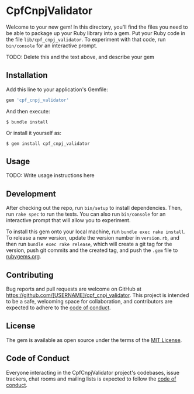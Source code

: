 # CpfCnpjValidator

Welcome to your new gem! In this directory, you'll find the files you need to be able to package up your Ruby library into a gem. Put your Ruby code in the file `lib/cpf_cnpj_validator`. To experiment with that code, run `bin/console` for an interactive prompt.

TODO: Delete this and the text above, and describe your gem

## Installation

Add this line to your application's Gemfile:

```ruby
gem 'cpf_cnpj_validator'
```

And then execute:

    $ bundle install

Or install it yourself as:

    $ gem install cpf_cnpj_validator

## Usage

TODO: Write usage instructions here

## Development

After checking out the repo, run `bin/setup` to install dependencies. Then, run `rake spec` to run the tests. You can also run `bin/console` for an interactive prompt that will allow you to experiment.

To install this gem onto your local machine, run `bundle exec rake install`. To release a new version, update the version number in `version.rb`, and then run `bundle exec rake release`, which will create a git tag for the version, push git commits and the created tag, and push the `.gem` file to [rubygems.org](https://rubygems.org).

## Contributing

Bug reports and pull requests are welcome on GitHub at https://github.com/[USERNAME]/cpf_cnpj_validator. This project is intended to be a safe, welcoming space for collaboration, and contributors are expected to adhere to the [code of conduct](https://github.com/[USERNAME]/cpf_cnpj_validator/blob/master/CODE_OF_CONDUCT.md).

## License

The gem is available as open source under the terms of the [MIT License](https://opensource.org/licenses/MIT).

## Code of Conduct

Everyone interacting in the CpfCnpjValidator project's codebases, issue trackers, chat rooms and mailing lists is expected to follow the [code of conduct](https://github.com/[USERNAME]/cpf_cnpj_validator/blob/master/CODE_OF_CONDUCT.md).
